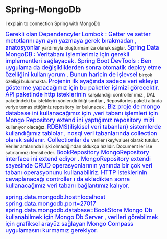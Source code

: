 # Spring-MongoDb
I explain to connection Spring with MongoDb

<span style="color:blue; font-size:18px;">Gerekli olan Dependencyler</span>
<span style="color:blue; font-size:18px;">Lombok : Getter ve setter metotlarını ayrı ayrı yazmaya gerek bırakmadan , anatosyonlar </span>yardımıyla oluşturmamıza olanak sağlar.    </span>
																																													</span>
<span style="color:blue; font-size:18px;">Spring Data MongoDB : Veritabanı işlemlerimiz için gerekli implementleri sağlayacak.                                                      </span>
																																													</span>
<span style="color:blue; font-size:18px;">Spring Boot DevTools : Ben uygulama da değişikliklerden sonra otomatik deploy etme özelliğini kullanıyorum . Bunun haricin de işlevsel    </span>birçok özelliği bulunmakta.
																																													</span>
																																													</span>
<span style="color:blue; font-size:18px;">Projenin ilk ayağında sadece veri ekleyip gösterme yapacağımız için bu paketler işimizi görecektir. API paketinde http isteklerinin       </span>karşılandığı controller ımız , DAL paketindeki bu isteklerin yönlendirildiği sınıflar , Repositories paketi altında veriye temas ettiğimiz repository ler bulunacak .
																																													</span>
<span style="color:blue; font-size:18px;">Biz proje de mongo database ini kullanacağımız için ,veri tabanı işlemleri için Mongo Repository extend ini yaptığımız repository mizi    </span>kullanıyor olacağız.
																																													</span>
<span style="color:blue; font-size:18px;">RDBMS(ilişkisel veri tabanları) sistemlerde kullandığımız tablolar , nosql veri tabanlarında collection olarak saklanır. Collectionlar da </span>veriler (key/value) olarak tutulur. Veriler aralarında ilişki olmadığından oldukça hızlıdır. Document ler ise satırlarımızı temsil eder.
																																													</span>
<span style="color:blue; font-size:18px;">BookRepository MongoRepository interface ini extend ediyor . MongoRepository extendi sayesinde CRUD operasyonlarının yanında bir çok veri tabanı operasyonunu kullanabiliriz.</span>
																																													</span>
<span style="color:blue; font-size:18px;">HTTP isteklerinin cevaplanacağı controller ı da ekledikten sonra kullanacağımız veri tabanı bağlantımız kalıyor.                          </span>
																																																																																							
<span style="color:blue; font-size:18px;">spring.data.mongodb.host=localhost                                                                                                        </span>
<span style="color:blue; font-size:18px;">spring.data.mongodb.port=27017                                                                                                            </span>
<span style="color:blue; font-size:18px;">spring.data.mongodb.database=BookStore                                                                                                    </span>
																																													</span>
<span style="color:blue; font-size:18px;">Mongo Db kullanabilmek için Mongo Db Server , verileri görebilmek için grafiksel arayüz sağlayan Mongo Compass uygulamasını kurmamız gerekiyor.     </span>
